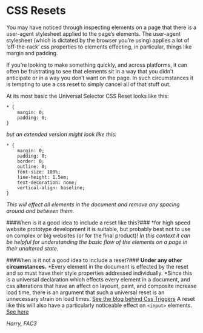 # CSS Resets

You may have noticed through inspecting elements on a page that there is a user-agent stylesheet applied to the page’s elements. The user-agent stylesheet (which is dictated by the browser you’re using) applies a lot of ‘off-the-rack’ css properties to elements effecting, in particular, things like margin and padding. 

If you’re looking to make something quickly, and across platforms, it can often be frustrating to see that elements sit in a way that you didn’t anticipate or in a way you don’t want on the page. In such circumstances it is tempting to use a css reset to simply cancel all of that stuff out.

At its most basic the Universal Selector CSS Reset looks like this:

```
* {
	margin: 0;
	padding: 0;
}
```

_but an extended version might look like this:_

```
* {
	margin: 0;
	padding: 0;
	border: 0;
	outline: 0;
	font-size: 100%;
	line-height: 1.5em;
	text-decoration: none;
	vertical-align: baseline;
}
```

_This will effect all elements in the document and remove any spacing around and between them._

###When is it a good idea to include a reset like this?###
*for high speed website prototype development it is suitable, but probably best not to use on complex or big websites (or for the final product)!
_In this context it can be helpful for understanding the basic flow of the elements on a page in their unaltered state._

###When is it not a good idea to include a reset?###
**Under any other circumstances.**
*Every element in the document is effected by the reset and so must have their style properties addressed individually.
*Since this is a universal declaration which effects every element in a document, and css alterations that have an affect on layount, paint, and composite increase load time, there is an argument that such a universal reset is an unnecessary strain on load times. [See the blog behind Css Triggers](http://csstriggers.com/)
A reset like this will also have a particularly noticeable effect on `<input>` elements. [See here](http://jsbin.com/vokol/latest)

*Harry, FAC3*